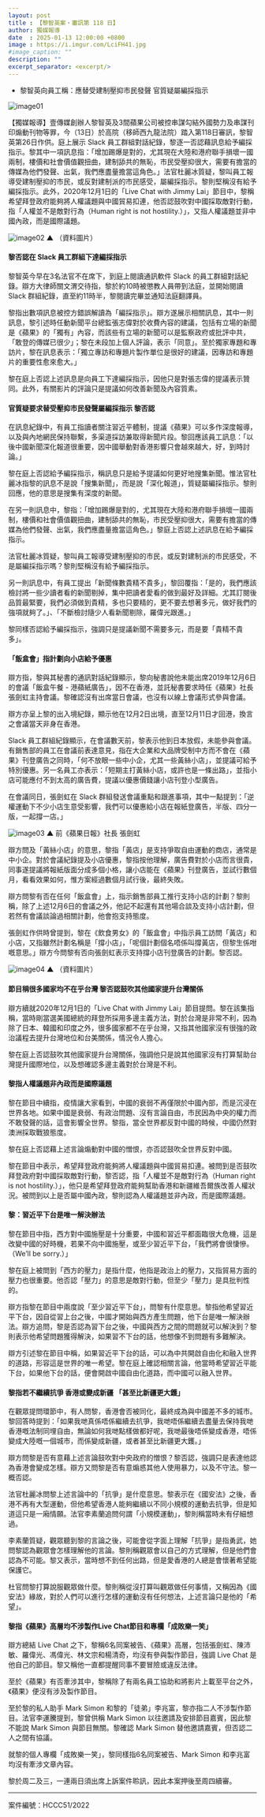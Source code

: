 ```yaml
---
layout: post
title : 【黎智英案・審訊第 118 日】
author: 獨媒報導
date  : 2025-01-13 12:00:00 +0800
image : https://i.imgur.com/LciFH41.jpg
#image_caption: ""
description: ""
excerpt_separator: <excerpt/>
---
```


- 黎智英向員工稱：應替受建制壓抑市民發聲 官質疑屬編採指示

<excerpt/>

![image01](https://i.imgur.com/nyRGB2G.png)

【獨媒報導】壹傳媒創辦人黎智英及3間蘋果公司被控串謀勾結外國勢力及串謀刊印煽動刊物等罪，今（13日）於高院（移師西九龍法院）踏入第118日審訊，黎智英第26日作供。庭上展示 Slack 員工群組對話紀錄，黎逐一否認藉訊息給予編採指示。黎其中一項訊息指：「增加踢爆是對的，尤其現在大陸和港府聯手損壞一國兩制，樓價和社會價值觀扭曲，建制舔共的無恥，市民受壓抑很大，需要有擔當的傳媒為他們發聲、出氣，我們應盡量擔當這角色。」法官杜麗冰質疑，黎叫員工報導受建制壓抑的市民，或反對建制派的市民感受，屬編採指示。黎則堅稱沒有給予編採指示。此外，2020年12月1日的「Live Chat with Jimmy Lai」節目中，黎稱希望拜登政府能夠將人權議題與中國貿易扣連，他否認鼓吹對中國採取敵對行動，指「人權並不是敵對行為（Human right is not hostility.）」，又指人權議題並非中國內政，而是國際議題。

![image02](https://i.imgur.com/Gkv5vch.png)
▲ （資料圖片）

#### 黎否認在 Slack 員工群組下達編採指示

黎智英今早在3名法官不在席下，到庭上閱讀通訊軟件 Slack 的員工群組對話紀錄。辯方大律師關文渭交待指，黎於約10時被懲教人員帶到法庭，並開始閱讀 Slack 群組紀錄，直至約11時半，黎閱讀完畢並通知法庭翻譯員。

黎指出數項訊息被控方錯誤解讀為「編採指示」。辯方遂展示相關訊息，其中一則訊息，黎引述時任動新聞平台總監張志偉對於收費內容的建議，包括有立場的新聞是《蘋果》的「獨有」內容，而該些有立場的新聞可以是監察政府或批評中共，「敢登的傳媒已很少」；黎在未段加上個人評論，表示「同意」。至於獨家專題和專訪片，黎在訊息表示：「獨立專訪和專題片製作單位是很好的建議，因專訪和專題片的重要性愈來愈大。」

黎在庭上否認上述訊息是向員工下達編採指示，因他只是對張志偉的提議表示贊同。此外，有關影片的評論只是提議如何改善新聞及內容質素。

#### 官質疑要求替受壓抑市民發聲屬編採指示 黎否認

在訊息紀錄中，有員工指讀者關注習近平體制，提議《蘋果》可以多作深度報導，以及與內地網民保持聯繫，多渠道採訪兼取得新聞片段。黎回應該員工訊息：「以後中國新聞深化報道很重要，因中國舉動對香港影響只會越來越大，好，到時討論。」

黎在庭上否認給予編採指示，稱訊息只是給予提議如何更好地搜集新聞。惟法官杜麗冰指黎的訊息不是說「搜集新聞」，而是說「深化報道」，質疑屬編採指示。黎則回應，他的意思是搜集有深度的新聞。

在另一則訊息中，黎指：「增加踢爆是對的，尤其現在大陸和港府聯手損壞一國兩制，樓價和社會價值觀扭曲，建制舔共的無恥，市民受壓抑很大，需要有擔當的傳媒為他們發聲、出氣，我們應盡量擔當這角色。」黎庭上否認上述訊息在給予編採指示。

法官杜麗冰質疑，黎叫員工報導受建制壓抑的市民，或反對建制派的市民感受，不是屬編採指示嗎？黎則堅稱沒有給予編採指示。

另一則訊息中，有員工提出「新聞條數貴精不貴多」，黎回覆指：「是的，我們應該檢討將一些少讀者看的新聞剔掉，集中把讀者愛看的做到最好及詳細。尤其訂閱後品質最緊要，我們必須做到貴精，多也只要精的，更不要去想著多元，做好我們的強項就夠了。」、「不斷檢討隨少人看新聞剔除，羅偉光跟進。」

黎同樣否認給予編採指示，強調只是提議新聞不需要多元，而是要「貴精不貴多」。

#### 「飯盒會」指計劃向小店給予優惠

辯方指，黎與其秘書的通訊對話紀錄顯示，黎向秘書說他未能出席2019年12月6日的會議「飯盒午餐 - 港蘋紙廣告」，因不在香港，並託秘書要求時任《蘋果》社長張劍虹主持會議。黎確認沒有出席當日會議，也沒有以線上會議形式參與會議。

辯方亦呈上黎的出入境紀錄，顯示他在12月2日出境，直至12月11日才回港，換言之會議當天非身在香港。

Slack 員工群組紀錄顯示，在會議數天前，黎表示他到日本放假，未能參與會議。有銷售部的員工在會議前表達意見，指在大企業和大品牌受制中方而不會在《蘋果》刊登廣告之同時，「何不放眼一些中小企，尤其一些黃絲小店」，並提議可給予特別優惠。另一名員工亦表示：「短期主打黃絲小店，或許也是一條出路」，並指小店可能應付不到太高的廣告費，提議以優惠價錢讓小店刊登小型廣告。

在會議同日，張劍虹在 Slack 群組發送會議重點和跟進事項，其中一點提到：「逆權運動下不少小店生意受影響，我們可以優惠給小店在報紙登廣告，半版、四分一版，一起撐一店。」

![image03](https://i.imgur.com/4hiV9fm.png)
▲ 前《蘋果日報》社長 張劍虹

辯方問及「黃絲小店」的意思，黎指「黃店」是支持爭取自由運動的商店，通常是中小企。對於會議紀錄提及小店優惠，黎指按他理解，廣告費對於小店而言很貴，同事遂提議將報紙版面分成多個小格，讓小店能在《蘋果》刊登廣告，並試行數個月，看看效果如何，惟方案經過數個月試行後，最終失敗。

辯方問黎有否在任何「飯盒會」上，指示銷售部員工推行支持小店的計劃？黎則稱，除了上述12月6日的會議之外，他記不起還有其他場合談及支持小店計劃，但若然有會議談論過相關計劃，他會抱支持態度。

張劍虹作供時曾提到，黎在《飲食男女》的「飯盒會」中指示員工訪問「黃店」和小店，又指雖然計劃名稱是「撐小店」，「呢個計劃個名唔係叫撐黃店，但黎生係咁嘅意思。」辯方今問黎有否向張劍虹表示支持撐小店刊登廣告的計劃。黎否認。

![image04](https://i.imgur.com/Rm1tNsD.png)
▲ （資料圖片）

#### 節目稱很多國家均不在乎台灣 黎否認鼓吹其他國家提升台灣關係

辯方續就2020年12月1日的「Live Chat with Jimmy Lai」節目提問。黎在該集指稱，當時剛當選美國總統的拜登所採用多邊主義方法，對於台灣是非常不利，因為除了日本、韓國和印度之外，很多國家都不在乎台灣，又指其他國家沒有很強的政治議程去提升台灣地位和台美關係，情況令人擔心。

黎在庭上否認鼓吹其他國家提升台灣關係，強調他只是說其他國家沒有打算幫助台灣提升國際地位，以及想確認多邊主義對於台灣是不利。

#### 黎指人權議題非內政而是國際議題

黎在節目中續指，疫情讓大家看到，中國的衰弱不再僅限於中國內部，而是沉浸在世界各地。如果中國是衰弱、有政治問題、沒有言論自由，市民因為中央的權力而不敢發聲的話，這會影響全世界。黎指，當全世界都反對中國的時候，中國仍然對澳洲採取戰狼態度。

黎在庭上否認藉上述言論煽動對中國的憎恨，亦否認鼓吹全世界反對中國。

黎在節目中表示，希望拜登政府能夠將人權議題與中國貿易扣連。被問到是否鼓吹拜登政府對中國採取敵對行動，黎否認，指「人權並不是敵對行為（Human right is not hostility.）」，他只是希望拜登政府能夠幫助香港和新疆維吾爾族改善人權狀況。被問到以上是否屬中國內政，黎則認為人權議題並非內政，而是國際議題。

#### 黎：習近平下台是唯一解決辦法

黎在節目中指，西方對中國施壓是十分重要，中國和習近平都面臨很大危機，這是改變中國的好時機，若果不向中國施壓，或至少習近平下台，「我們將會很悽慘。（We’ll be sorry.）」

黎在庭上被問到「西方的壓力」是指什麼，他指是政治上的壓力，又指貿易方面的壓力也很重要。他否認「壓力」的意思是敵對行動，但至少「壓力」是具批判性的。

辯方指黎在節目中兩度說「至少習近平下台」，問黎有什麼意思。黎指他希望習近平下台，因自從習上台之後，中國才開始與西方產生問題，他下台是唯一解決辦法。辯方追問，黎是否認為習下台之後，中國與西方之間的問題就可以解決到？黎則表示他希望問題獲得解決，如果習不下台的話，他想像不到問題有多難解決。

辯方引述黎在節目中稱，如果習近平下台的話，可以為中共開啟自由化和融入世界的道路，形容這是世界的唯一希望。黎在庭上確認相關言論，他當時希望習近平能下台，如果他下台的話，便會開啟中國自由化道路，而中國可以融入世界。

#### 黎指若不繼續抗爭 香港或變成新疆 「甚至比新疆更大鑊」

在觀眾提問環節中，有人問黎，香港會否被同化，最終成為與中國差不多的城市。黎回答時提到：「如果我哋真係唔係繼續去抗爭，我哋唔係繼續去盡量去保持我哋香港嘅法制同埋自由，無論如何我哋點樣做都好呢，我哋最後唔係變成香港，唔係變成大陸嘅一個城市，而係變成新疆，或者甚至比新疆更大鑊。」

辯方問黎是否有意藉上述言論鼓吹對中央政府的憎恨？黎否認，強調只是表達他認為香港會變成怎樣。辯方又問黎是否有意煽惑其他人使用暴力，以及不守法。黎一概否認。

法官杜麗冰問黎上述言論中的「抗爭」是什麼意思。黎表示在《國安法》之後，香港不再有大型運動，但他希望香港人能夠繼續以不同小規模的運動去抗爭，但是知道這只是一廂情願。法官李素蘭追問何謂「小規模運動」，黎則稱當時未有仔細想過。

李素蘭質疑，觀眾聽到黎的言論之後，可能會從字面上理解「抗爭」是指勇武，她問黎認為觀眾會怎樣理解他的言論。黎則稱觀眾會以自己的方式理解，但是他們會認為不可能。黎又表示，當時想不到任何出路，但是愛香港的人總是會懷著希望能保護它。

杜官問黎打算說服觀眾做什麼。黎則稱從沒打算叫觀眾做任何事情，又稱因為《國安法》緣故，對於人們可以進行怎樣的運動沒有任何想法，上述言論只是他的「希望」。

#### 黎指《蘋果》高層均不涉製作Live Chat節目和專欄「成敗樂一笑」

辯方總結 Live Chat 之下，黎稱6名同案被告、《蘋果》高層，包括張劍虹、陳沛敏、羅偉光、馮偉光、林文宗和楊清奇，均沒有參與製作節目，強調 Live Chat 是他自己的節目。黎又稱他一直都提醒同事不要冒險或違反法律。

至於《蘋果》有否牽涉其中，黎稱除了有兩名員工協助和將影片上載至平台之外，《蘋果》便沒有涉及製作節目。

至於黎的私人助手 Mark Simon 和黎的「徒弟」李兆富，黎亦指二人不涉製作節目。法官李運騰提到，黎曾供稱 Mark Simon 以往邀請及安排節目嘉賓，因此黎不能說 Mark Simon 與節目無關。黎確認 Mark Simon 替他邀請嘉賓，但否認二人之間有協議。

就黎的個人專欄「成敗樂一笑」，黎同樣指6名同案被告、Mark Simon 和李兆富均沒有牽涉文章內容。

黎於周二及三，一連兩日須出席上訴案件聆訊，因此本案押後至周四續審。

---

案件編號：HCCC51/2022
